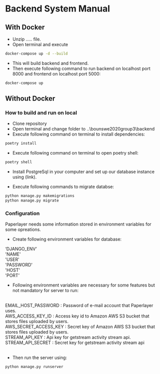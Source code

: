 # Backend System Manual
## With Docker
- Unzip ..... file. <br/>
- Open terminal and execute <br/>

```bash
docker-compose up -d --build
```

- This will build backend and frontend. <br/>
- Then execute following command to run backend on localhost port 8000 and frontend on localhost port 5000: <br/>

```bash
docker-compose up
```
## Without Docker
### How to build and run on local
- Clone repository <br/>
- Open terminal and change folder to ..\bounswe2020group3\backend <br/>
- Execute following command on terminal to install dependencies: <br/>
```bash
poetry install
```
- Execute following command on terminal to open poetry shell: <br/>

```bash
poetry shell
```
- Install PostgreSql in your computer and set up our database instance using (link). <br/>

- Execute following commands to migrate databse: <br/>
```bash
python manage.py makemigrations
python manage.py migrate
```

### Configuration
Paperlayer needs  some information stored in environment variables for some opreations.   <br/>
- Create following environment variables for database: <br/>

‘DJANGO_ENV’ <br/>
'NAME' <br/>
'USER' <br/>
'PASSWORD' <br/>
'HOST' <br/>
'PORT’ <br/>

- Following environment variables are necessary for some features but not mandatory for server to run: <br/>
<br/>
EMAIL_HOST_PASSWORD : Password of e-mail account that Paperlayer uses. <br/>
AWS_ACCESS_KEY_ID : Access key id to Amazon AWS S3 bucket that stores files uploaded by users. <br/>
AWS_SECRET_ACCESS_KEY : Secret key of Amazon AWS S3 bucket that stores files uploaded by users. <br/>
STREAM_API_KEY :  Api key for getstream activity stream api. <br/>
STREAM_API_SECRET : Secret key for getstream activity stream api <br/>
<br/>

- Then run the server using: <br/>

```bash
python manage.py runserver
```
